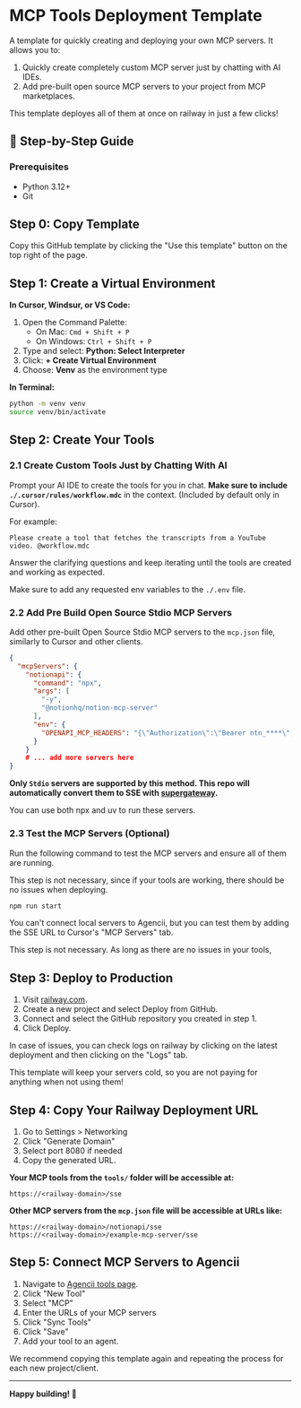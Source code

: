 # MCP Tools Deployment Template 

A template for quickly creating and deploying your own MCP servers. It allows you to:

1. Quickly create completely custom MCP server just by chatting with AI IDEs.
2. Add pre-built open source MCP servers to your project from MCP marketplaces.

This template deployes all of them at once on railway in just a few clicks! 

## 🚀 Step-by-Step Guide

### Prerequisites
- Python 3.12+
- Git

## Step 0: Copy Template

Copy this GitHub template by clicking the "Use this template" button on the top right of the page.

## Step 1: Create a Virtual Environment

**In Cursor, Windsur, or VS Code:**

1. Open the Command Palette:
   - On Mac: `Cmd + Shift + P`
   - On Windows: `Ctrl + Shift + P`
2. Type and select: **Python: Select Interpreter**
3. Click: **+ Create Virtual Environment**
4. Choose: **Venv** as the environment type

**In Terminal:**
```bash
python -m venv venv
source venv/bin/activate
```

## Step 2: Create Your Tools 

### 2.1 Create Custom Tools Just by Chatting With AI

Prompt your AI IDE to create the tools for you in chat. **Make sure to include `./.cursor/rules/workflow.mdc`** in the context. (Included by default only in Cursor). 

For example:

```
Please create a tool that fetches the transcripts from a YouTube video. @workflow.mdc
```

Answer the clarifying questions and keep iterating until the tools are created and working as expected.

Make sure to add any requested env variables to the `./.env` file.

### 2.2 Add Pre Build Open Source Stdio MCP Servers

Add other pre-built Open Source Stdio MCP servers to the `mcp.json` file, similarly to Cursor and other clients.

```json
{
  "mcpServers": {
    "notionapi": {
      "command": "npx",
      "args": [
        "-y",
        "@notionhq/notion-mcp-server"
      ],
      "env": {
        "OPENAPI_MCP_HEADERS": "{\"Authorization\":\"Bearer ntn_****\",\"Notion-Version\":\"2022-06-28\"}"
      }
    }
    # ... add more servers here
}
```

**Only `Stdio` servers are supported by this method. This repo will automatically convert them to SSE with [supergateway](https://github.com/supercorp-ai/supergateway).**

You can use both npx and uv to run these servers.

### 2.3 Test the MCP Servers (Optional)

Run the following command to test the MCP servers and ensure all of them are running.

This step is not necessary, since if your tools are working, there should be no issues when deploying.

```bash
npm run start
```

You can't connect local servers to Agencii, but you can test them by adding the SSE URL to Cursor's "MCP Servers" tab.

This step is not necessary. As long as there are no issues in your tools,

## Step 3: Deploy to Production

1. Visit [railway.com](https://railway.com).
2. Create a new project and select Deploy from GitHub.
3. Connect and select the GitHub repository you created in step 1.
4. Click Deploy.

In case of issues, you can check logs on railway by clicking on the latest deployment and then clicking on the "Logs" tab.

This template will keep your servers cold, so you are not paying for anything when not using them!


## Step 4: Copy Your Railway Deployment URL

1. Go to Settings > Networking
2. Click "Generate Domain"
3. Select port 8080 if needed
4. Copy the generated URL.

**Your MCP tools from the `tools/` folder will be accessible at:**

```
https://<railway-domain>/sse
```

**Other MCP servers from the `mcp.json` file will be accessible at URLs like:**

```
https://<railway-domain>/notionapi/sse
https://<railway-domain>/example-mcp-server/sse
```

## Step 5: Connect MCP Servers to Agencii

1. Navigate to [Agencii tools page](https://agencii.ai/tools/). 
2. Click "New Tool"
3. Select "MCP"
4. Enter the URLs of your MCP servers
5. Click "Sync Tools"
6. Click "Save"
7. Add your tool to an agent.


We recommend copying this template again and repeating the process for each new project/client.

---

**Happy building! 🚀**

